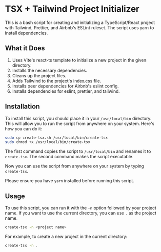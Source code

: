 # TSX + Tailwind Project Initializer

This is a bash script for creating and initializing a TypeScript/React project with Tailwind, Prettier, and Airbnb's ESLint ruleset. The script uses yarn to install dependencies.

## What it Does

1. Uses Vite's react-ts template to initialize a new project in the given directory.
2. Installs the necessary dependencies.
3. Cleans up the project files.
4. Adds Tailwind to the project's index.css file.
5. Installs peer dependencies for Airbnb's eslint config.
6. Installs dependencies for eslint, prettier, and tailwind.

## Installation

To install this script, you should place it in your `/usr/local/bin` directory. This will allow you to run the script from anywhere on your system. Here's how you can do it:

```sh
sudo cp create-tsx.sh /usr/local/bin/create-tsx
sudo chmod +x /usr/local/bin/create-tsx
```

The first command copies the script to `/usr/local/bin` and renames it to `create-tsx`. The second command makes the script executable.

Now you can use the script from anywhere on your system by typing `create-tsx`.

Please ensure you have `yarn` installed before running this script.

## Usage

To use this script, you can run it with the `-n` option followed by your project name. If you want to use the current directory, you can use `.` as the project name.

```sh
create-tsx -n <project name>
```

For example, to create a new project in the current directory:

```sh
create-tsx -n .
```
